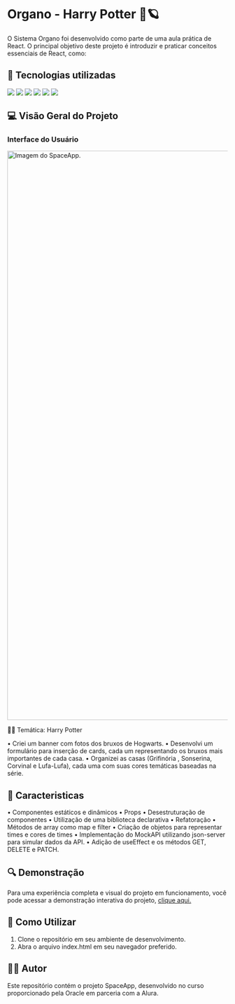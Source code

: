 
<h1> Organo - Harry Potter  🚀🪐 </h1>

<p>O Sistema Organo foi desenvolvido como parte de uma aula prática de React. O principal objetivo deste projeto é introduzir e praticar conceitos essenciais de React, como:



## :dizzy: Tecnologias utilizadas

<div>
  <img src="https://img.shields.io/badge/CSS3-264de4?style=for-the-badge&logo=css3&logoColor=white">
  <img src="https://img.shields.io/badge/JavaScript-F7DF1E?style=for-the-badge&logo=javascript&logoColor=black">
  <img src="https://img.shields.io/badge/React-20232A?style=for-the-badge&logo=react&logoColor=61DAFB">
  <img src="https://img.shields.io/badge/vercel-%23000000.svg?style=for-the-badge&logo=vercel&logoColor=white">
  <img src="https://img.shields.io/badge/vite-%23646CFF.svg?style=for-the-badge&logo=vite&logoColor=white">
  <img src="https://img.shields.io/badge/styled--components-DB7093?style=for-the-badge&logo=styled-components&logoColor=white">
</div>

## :computer: Visão Geral do Projeto

### Interface do Usuário

<img src="SpaceApp.png"  alt="Imagem do SpaceApp." width="1300">

🧙‍♂️ Temática: Harry Potter

• Criei um banner com fotos dos bruxos de Hogwarts.
• Desenvolvi um formulário para inserção de cards, cada um representando os bruxos mais importantes de cada casa.
• Organizei as casas (Grifinória , Sonserina, Corvinal e Lufa-Lufa), cada uma com suas cores temáticas baseadas na série.

## :hammer: Caracteristicas

• Componentes estáticos e dinâmicos
• Props
• Desestruturação de componentes
• Utilização de uma biblioteca declarativa
• Refatoração
• Métodos de array como map e filter
• Criação de objetos para representar times e cores de times
• Implementação do MockAPI utilizando json-server para simular dados da API.
• Adição de useEffect e os métodos GET, DELETE e PATCH.</p>

## :mag: Demonstração

Para uma experiência completa e visual do projeto em funcionamento, você pode acessar a demonstração interativa do projeto, [clique aqui.](https://space-app-red.vercel.app/)

## :open_file_folder: Como Utilizar

1. Clone o repositório em seu ambiente de desenvolvimento.
2. Abra o arquivo index.html em seu navegador preferido.

## :student: Autor

Este repositório contém o projeto SpaceApp, desenvolvido no curso proporcionado pela Oracle em parceria com a Alura.
